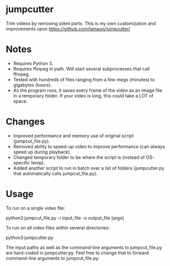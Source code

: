 # jumpcutter
Trim videos by removing silent parts.
This is my own customization and improvements upon https://github.com/lamaun/jumpcutter/

# Notes
* Requires Python 3.
* Requires ffmpeg in path. Will start several subprocesses that call ffmpeg.
* Tested with hundreds of files ranging from a few megs (minutes) to gigabytes (hours).
* As the program runs, it saves every frame of the video as an image file in a temporary folder. If your video is long, this could take a LOT of space.

# Changes
* Improved performance and memory use of original script (jumpcut_file.py).
* Removed ability to speed-up video to improve performance (can always speed up during playback).
* Changed temporary folder to be where the script is (instead of OS-specific temp).
* Added another script to run in batch over a list of folders (jumpcutter.py that automatically calls jumpcut_file.py).

# Usage
To run on a single video file:

python3 jumpcut_file.py -i input_file -o output_file [args]

To run on all video files within several directories:

python3 jumpcutter.py

The input paths as well as the command-line arguments to jumpcut_file.py are hard-coded in jumpcutter.py. Feel free to change that to forward command-line arguments to jumpcut_file.py.
